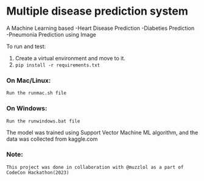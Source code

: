 # Multiple disease prediction system
A Machine Learning based 
-Heart Disease Prediction
-Diabeties Prediction
-Pneumonia Prediction using Image

To run and test:
1. Create a virtual environment and move to it.
2. `pip install -r requirements.txt`
### On Mac/Linux:
    Run the runmac.sh file
### On Windows:
    Run the runwindows.bat file
The model was trained using Support Vector Machine ML algorithm, and the data was collected from kaggle.com
### Note:
    This project was done in collaboration with @muzzlol as a part of CodeCon Hackathon(2023)

